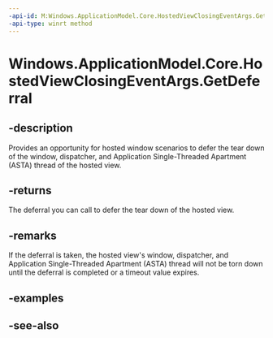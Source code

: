 ```yaml
---
-api-id: M:Windows.ApplicationModel.Core.HostedViewClosingEventArgs.GetDeferral
-api-type: winrt method
---
```


<!-- Method syntax
public Windows.Foundation.Deferral GetDeferral()
-->

# Windows.ApplicationModel.Core.HostedViewClosingEventArgs.GetDeferral

## -description
Provides an opportunity for hosted window scenarios to defer the tear down of the window, dispatcher, and Application Single-Threaded Apartment (ASTA) thread of the hosted view.

## -returns
The deferral you can call to defer the tear down of the hosted view.

## -remarks
If the deferral is taken, the hosted view's window, dispatcher, and Application Single-Threaded Apartment (ASTA) thread will not be torn down until the deferral is completed or a timeout value expires.

## -examples

## -see-also
